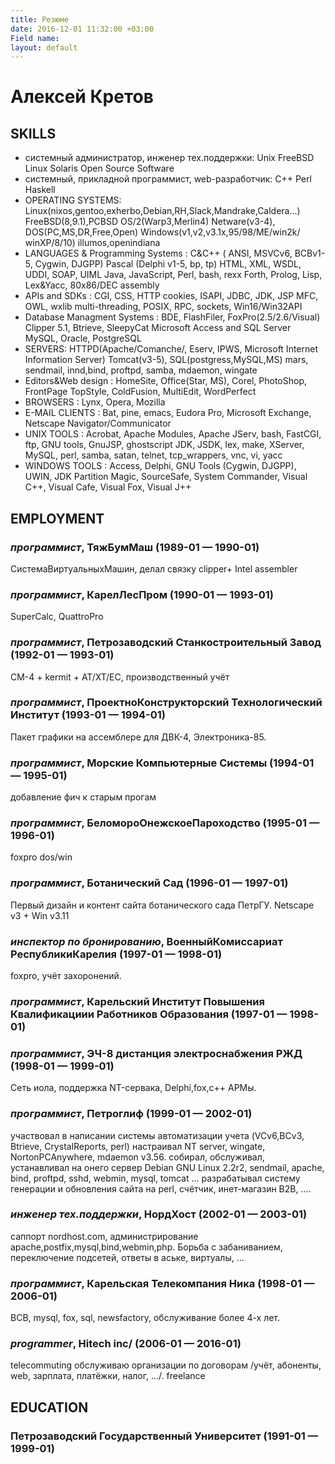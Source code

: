 ```yaml
---
title: Резюме
date: 2016-12-01 11:32:00 +03:00
Field name: 
layout: default
---
```


Алексей Кретов
============






## SKILLS

  - системный администратор, инженер тех.поддержки: Unix FreeBSD Linux Solaris Open Source Software 
  - системный, прикладной программист, web-разработчик: С++ Perl Haskell 
  - OPERATING SYSTEMS: Linux(nixos,gentoo,exherbo,Debian,RH,Slack,Mandrake,Caldera...)  FreeBSD(8,9.1),PCBSD  OS/2(Warp3,Merlin4)  Netware(v3-4), DOS(PC,MS,DR,Free,Open) Windows(v1,v2,v3.1x,95/98/ME/win2k/ winXP/8/10) illumos,openindiana 
  - LANGUAGES & Programming Systems : C&C++ ( ANSI, MSVCv6, BCBv1-5, Cygwin, DJGPP)  Pascal (Delphi v1-5, bp, tp)  HTML, XML, WSDL,  UDDI, SOAP, UIML Java, JavaScript, Perl, bash, rexx  Forth, Prolog, Lisp, Lex&Yacc, 80x86/DEC  assembly 
  - APIs and SDKs : CGI, CSS, HTTP cookies, ISAPI, JDBC, JDK, JSP MFC, OWL, wxlib  multi-threading, POSIX, RPC, sockets,  Win16/Win32API 
  - Database Managment Systems : BDE, FlashFiler, FoxPro(2.5/2.6/Visual)  Clipper 5.1, Btrieve, SleepyCat Microsoft Access and SQL Server MySQL, Oracle, PostgreSQL 
  - SERVERS: HTTPD(Apache/Comanche/, Eserv, IPWS, Microsoft Internet Information Server) Tomcat(v3-5),  SQL(postgress,MySQL,MS)  mars, sendmail, innd,bind, proftpd, samba, mdaemon, wingate 
  - Editors&Web design : HomeSite, Office(Star, MS), Corel, PhotoShop, FrontPage  TopStyle, ColdFusion, MultiEdit, WordPerfect 
  - BROWSERS : Lynx, Opera, Mozilla 
  - E-MAIL CLIENTS : Bat, pine, emacs, Eudora Pro, Microsoft Exchange, Netscape Navigator/Communicator 
  - UNIX TOOLS : Acrobat, Apache Modules, Apache JServ, bash, FastCGI, ftp, GNU tools, GnuJSP, ghostscript JDK, JSDK,  lex, make, XServer, MySQL, perl, samba, satan, telnet, tcp_wrappers, vnc, vi, yacc 
  - WINDOWS TOOLS : Access, Delphi, GNU Tools (Cygwin, DJGPP), UWIN, JDK Partition Magic, SourceSafe, System  Commander, Visual C++, Visual Cafe, Visual Fox, Visual J++ 

## EMPLOYMENT

### *программист*,  ТяжБумМаш (1989-01 — 1990-01)

СистемаВиртуальныхМашин, делал связку clipper+ Intel assembler

### *программист*, КарелЛесПром (1990-01 — 1993-01)

SuperCalc, QuattroPro

### *программист*, Петрозаводский Станкостроительный Завод (1992-01 — 1993-01)

СМ-4 + kermit + AT/XT/EC, производственный учёт

### *программист*, ПроектноКонструкторский Технологический Институт (1993-01 — 1994-01)

Пакет графики на ассемблере для ДВК-4, Электроника-85.

### *программист*, Морские Компьютерные Системы (1994-01 — 1995-01)

добавление фич к старым прогам

### *программист*, БеломороОнежскоеПароходство (1995-01 — 1996-01)

foxpro dos/win

### *программист*, Ботанический Сад (1996-01 — 1997-01)

Первый дизайн и контент сайта ботанического сада ПетрГУ. Netscape v3 + Win v3.11

### *инспектор по бронированию*, ВоенныйКомиссариат РеспубликиКарелия (1997-01 — 1998-01)

foxpro, учёт захоронений.

### *программист*, Карельский Институт Повышения Квалификациии Работников Образования (1997-01 — 1998-01)



### *программист*, ЭЧ-8 дистанция электроснабжения РЖД (1998-01 — 1999-01)

Сеть иола, поддержка NT-сервака, Delphi,fox,c++ АРМы.

### *программист*, Петроглиф (1999-01 — 2002-01)

участвовал в написании системы автоматизации учета (VCv6,BCv3, Btrieve, CrystalReports, perl) настраивал NT server, wingate, NortonPCAnywhere, mdaemon v3.56. собирал, обслуживал, устанавливал на онего сервер Debian GNU Linux 2.2r2, sendmail, apache, bind, proftpd, sshd, webmin, mysql, tomcat ... разрабатывал систему генерации и обновления сайта на perl, счётчик, инет-магазин B2B, ....

### *инженер тех.поддержки*, НордХост (2002-01 — 2003-01)

саппорт nordhost.com, администрирование apache,postfix,mysql,bind,webmin,php. Борьба с забаниванием, переключение подсетей, ответы в аське, виртуалы, ...

### *программист*, Карельская Телекомпания Ника (1998-01 — 2006-01)

BCB, mysql, fox, sql, newsfactory, обслуживание более 4-х лет.

### *programmer*, Hitech inc/ (2006-01 — 2016-01)

telecommuting обслуживаю организации по договорам /учёт, абоненты, web, зарплата, платёжки, налог, .../. freelance




## EDUCATION

### Петрозаводский Государственный Университет (1991-01 — 1999-01)












